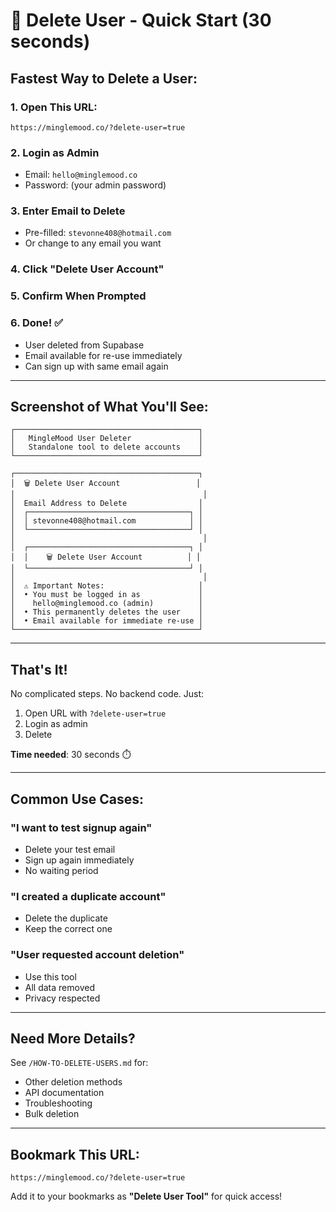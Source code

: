 # 🚀 Delete User - Quick Start (30 seconds)

## Fastest Way to Delete a User:

### 1. Open This URL:
```
https://minglemood.co/?delete-user=true
```

### 2. Login as Admin
- Email: `hello@minglemood.co`
- Password: (your admin password)

### 3. Enter Email to Delete
- Pre-filled: `stevonne408@hotmail.com`
- Or change to any email you want

### 4. Click "Delete User Account"

### 5. Confirm When Prompted

### 6. Done! ✅
- User deleted from Supabase
- Email available for re-use immediately
- Can sign up with same email again

---

## Screenshot of What You'll See:

```
┌─────────────────────────────────────────┐
│   MingleMood User Deleter               │
│   Standalone tool to delete accounts    │
└─────────────────────────────────────────┘

┌─────────────────────────────────────────┐
│  🗑️ Delete User Account                 │
│                                          │
│  Email Address to Delete                │
│  ┌────────────────────────────────────┐ │
│  │ stevonne408@hotmail.com            │ │
│  └────────────────────────────────────┘ │
│                                          │
│  ┌────────────────────────────────────┐ │
│  │    🗑️ Delete User Account          │ │
│  └────────────────────────────────────┘ │
│                                          │
│  ⚠️ Important Notes:                     │
│  • You must be logged in as             │
│    hello@minglemood.co (admin)          │
│  • This permanently deletes the user    │
│  • Email available for immediate re-use │
└─────────────────────────────────────────┘
```

---

## That's It!

No complicated steps. No backend code. Just:
1. Open URL with `?delete-user=true`
2. Login as admin
3. Delete

**Time needed**: 30 seconds ⏱️

---

## Common Use Cases:

### "I want to test signup again"
- Delete your test email
- Sign up again immediately
- No waiting period

### "I created a duplicate account"
- Delete the duplicate
- Keep the correct one

### "User requested account deletion"
- Use this tool
- All data removed
- Privacy respected

---

## Need More Details?
See `/HOW-TO-DELETE-USERS.md` for:
- Other deletion methods
- API documentation
- Troubleshooting
- Bulk deletion

---

## Bookmark This URL:
```
https://minglemood.co/?delete-user=true
```

Add it to your bookmarks as **"Delete User Tool"** for quick access!
